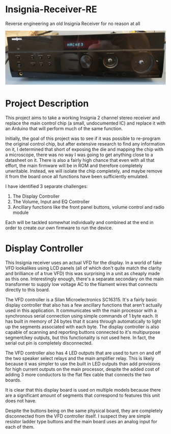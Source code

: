 # Insignia-Receiver-RE
Reverse engineering an old Insignia Receiver for no reason at all

![Hacked](Photos/IMG_20210710_180621932.jpg)

# Project Description
This project aims to take a working Insignia 2 channel stereo receiver and replace the main control chip (a small, undocumented IC) and replace it with an Arduino that will perform much of the same function.

Initially, the goal of this project was to see if it was possible to re-program the original control chip, but after extensive research to find any information on it, I determined that short of exposing the die and mapping the chip with a microscope, there was no way I was going to get anything close to a datasheet on it. There is also a fairly high chance that even with all that effort, the main firmware will be in ROM and therefore completely unwritable. Instead, we will isolate the chip completely, and maybe remove it from the board once all functions have been sufficiently emulated.

I have identified 3 separate challenges:
1. The Display Controller
2. The Volume, Input and EQ Controller
3. Ancillary functions like the front panel buttons, volume control and radio module

Each will be tackled somewhat individually and combined at the end in order to create our own firmware to run the device.

# Display Controller

This Insignia receiver uses an actual VFD for the display. In a world of fake VFD lookalikes using LCD panels (all of which don't quite match the clarity and brilliance of a true VFD) this was surprising in a unit as cheaply made as this one. Interestingly enough, there's a separate secondary on the main transformer to supply low voltage AC to the filament wires that connects directly to this board.

The VFD controller is a Silan Microelectronics SC16315. It's a fairly basic display controller that also has a few ancillary functions that aren't actually used in this application. It communicates with the main processor with a synchronous serial connection using simple commands of 1 byte each. It has built in memory of 24 bytes that it scans through automatically to light up the segments associated with each byte. The display controller is also capable of scanning and reporting buttons connected to it's multipurpose segment/key outputs, but this functionality is not used here. In fact, the serial out pin is completely disconnected.

The VFD controller also has 4 LED outputs that are used to turn on and off the two speaker select relays and the main amplifier relay. This is likely because it was simpler to use the built in LED outputs than add provisions for high current outputs on the main processor, despite the added cost of adding 3 more conductors to the flat flex cable that connects the two boards.

It is clear that this display board is used on multiple models because there are a significant amount of segments that correspond to features this unit does not have.

Despite the buttons being on the same physical board, they are completely disconnected from the VFD controller itself. I suspect they are simple resistor ladder type buttons and the main board uses an analog input for each of them.
